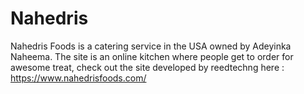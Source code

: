 # Nahedris
Nahedris Foods is a catering service in the USA owned by Adeyinka Naheema. The site is an online kitchen where people get to order for awesome treat, check out the site developed by reedtechng here : https://www.nahedrisfoods.com/
